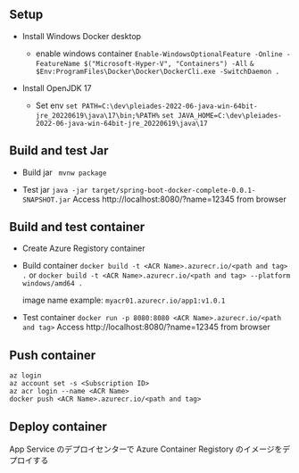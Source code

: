 ## Setup
* Install Windows Docker desktop
    * enable windows container
    ```Enable-WindowsOptionalFeature -Online -FeatureName $("Microsoft-Hyper-V", "Containers") -All```
    ```& $Env:ProgramFiles\Docker\Docker\DockerCli.exe -SwitchDaemon .```


* Install OpenJDK 17
    * Set env
        ```set PATH=C:\dev\pleiades-2022-06-java-win-64bit-jre_20220619\java\17\bin;%PATH%```
        ```set JAVA_HOME=C:\dev\pleiades-2022-06-java-win-64bit-jre_20220619\java\17```

## Build and test Jar 
* Build jar
  ``` mvnw package```

* Test jar
    ```java -jar target/spring-boot-docker-complete-0.0.1-SNAPSHOT.jar```
    Access http://localhost:8080/?name=12345 from browser
    
## Build and test container
* Create Azure Registory container

* Build container
    ```docker build -t <ACR Name>.azurecr.io/<path and tag> .```
    or
    ```docker build -t <ACR Name>.azurecr.io/<path and tag> --platform windows/amd64 .```

    image name example: ```myacr01.azurecr.io/app1:v1.0.1```

* Test container
    ```docker run -p 8080:8080 <ACR Name>.azurecr.io/<path and tag>```
    Access http://localhost:8080/?name=12345 from browser


## Push container
```
az login
az account set -s <Subscription ID>
az acr login --name <ACR Name>
docker push <ACR Name>.azurecr.io/<path and tag>
```

## Deploy container
App Service のデプロイセンターで Azure Container Registory のイメージをデプロイする
